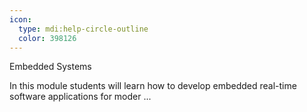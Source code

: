 ```yaml
---
icon:
  type: mdi:help-circle-outline
  color: 398126
---
```


Embedded Systems

In this module students will learn how to develop embedded real-time software applications for moder ... 
